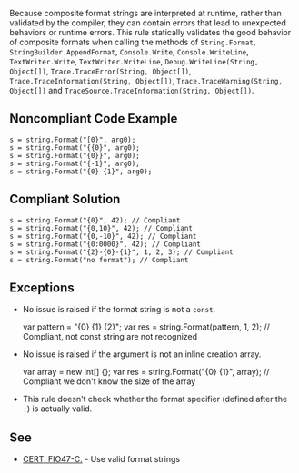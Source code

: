
Because composite format strings are interpreted at runtime, rather than validated by the compiler, they can contain errors that lead to unexpected behaviors or runtime errors. This rule statically validates the good behavior of composite formats when calling the methods of `String.Format`, `StringBuilder.AppendFormat`, `Console.Write`, `Console.WriteLine`, `TextWriter.Write`, `TextWriter.WriteLine`, `Debug.WriteLine(String, Object[])`, `Trace.TraceError(String, Object[])`, `Trace.TraceInformation(String, Object[])`, `Trace.TraceWarning(String, Object[])` and `TraceSource.TraceInformation(String, Object[])`.

## Noncompliant Code Example


    s = string.Format("[0}", arg0);
    s = string.Format("{{0}", arg0);
    s = string.Format("{0}}", arg0);
    s = string.Format("{-1}", arg0);
    s = string.Format("{0} {1}", arg0);


## Compliant Solution


    s = string.Format("{0}", 42); // Compliant
    s = string.Format("{0,10}", 42); // Compliant
    s = string.Format("{0,-10}", 42); // Compliant
    s = string.Format("{0:0000}", 42); // Compliant
    s = string.Format("{2}-{0}-{1}", 1, 2, 3); // Compliant
    s = string.Format("no format"); // Compliant


## Exceptions

- No issue is raised if the format string is not a `const`.



    var pattern = "{0} {1} {2}";
    var res = string.Format(pattern, 1, 2); // Compliant, not const string are not recognized


- No issue is raised if the argument is not an inline creation array.



    var array = new int[] {};
    var res = string.Format("{0} {1}", array); // Compliant we don't know the size of the array


- This rule doesn't check whether the format specifier (defined after the `:`) is actually valid.


## See

- [CERT, FIO47-C.](https://www.securecoding.cert.org/confluence/x/wQA1) - Use valid format strings

